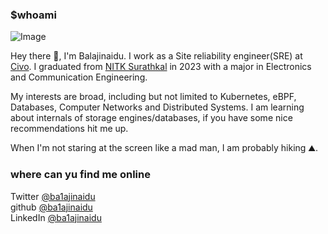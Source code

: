 ### $whoami

![Image](/balaji.jpeg#center)

 Hey there 👋, I'm Balajinaidu. I work as a Site reliability engineer(SRE) at [Civo](www.civo.com). I graduated from [NITK Surathkal](https://www.nitk.ac.in/) in 2023 with a major in Electronics and Communication Engineering. 
 
 My interests are broad, including but not limited to Kubernetes, eBPF, Databases, Computer Networks and Distributed Systems. I am learning about internals of storage engines/databases, if you have some nice recommendations hit me up.
 
When I'm not staring at the screen like a mad man, I am probably hiking ⛰️.

### where can yu find me online

Twitter [@ba1ajinaidu](https://twitter.com/ba1ajinaidu)  
github [@ba1ajinaidu](https://github.com/ba1ajinaidu)  
LinkedIn [@ba1ajinaidu](https://www.linkedin.com/in/ba1ajinaidu/)


